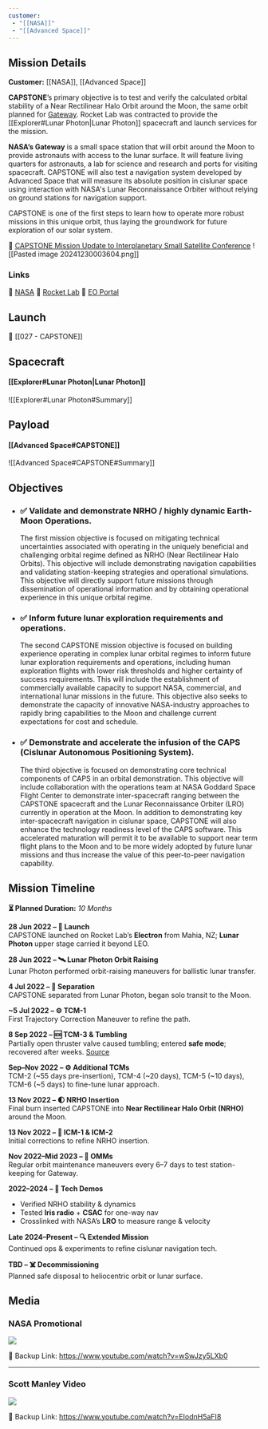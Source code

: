 ```yaml
---
customer: 
 - "[[NASA]]"
 - "[[Advanced Space]]"
---
```

## Mission Details

**Customer:** [[NASA]], [[Advanced Space]]

**CAPSTONE**’s primary objective is to test and verify the calculated orbital stability of a Near Rectilinear Halo Orbit around the Moon, the same orbit planned for [Gateway](https://www.nasa.gov/mission/gateway/). Rocket Lab was contracted to provide the [[Explorer#Lunar Photon|Lunar Photon]] spacecraft and launch services for the mission. 

**NASA’s Gateway** is a small space station that will orbit around the Moon to provide astronauts with access to the lunar surface. It will feature living quarters for astronauts, a lab for science and research and ports for visiting spacecraft. CAPSTONE will also test a navigation system developed by Advanced Space that will measure its absolute position in cislunar space using interaction with NASA's Lunar Reconnaissance Orbiter without relying on ground stations for navigation support.

CAPSTONE is one of the first steps to learn how to operate more robust missions in this unique orbit, thus laying the groundwork for future exploration of our solar system.

🔗 [CAPSTONE Mission Update to Interplanetary Small Satellite Conference](http://www.intersmallsatconference.com/past/2024/A.2%20-%20Gardner/Gardner%20CAPSTONE_ISSC%202024%2004_30_24.pdf)
![[Pasted image 20241230003604.png]]


### Links

🔗 [NASA](https://www.nasa.gov/mission/capstone/) 
🔗 [Rocket Lab](https://rocketlabcorp.com/missions/lunar/)
🔗 [EO Portal](https://www.eoportal.org/ftp/satellite-missions/c/Capstone_151021/Capstone.html)
## Launch

🚀 [[027 - CAPSTONE]]
## Spacecraft

#### [[Explorer#Lunar Photon|Lunar Photon]]

![[Explorer#Lunar Photon#Summary]]

## Payload

#### [[Advanced Space#CAPSTONE]]

![[Advanced Space#CAPSTONE#Summary]]

## Objectives

- ### ✅ Validate and demonstrate NRHO / highly dynamic Earth-Moon Operations. 
	The first mission objective is focused on mitigating technical uncertainties associated with operating in the uniquely beneficial and challenging orbital regime defined as NRHO (Near Rectilinear Halo Orbits). This objective will include demonstrating navigation capabilities and validating station-keeping strategies and operational simulations. This objective will directly support future missions through dissemination of operational information and by obtaining operational experience in this unique orbital regime.
- ### ✅ Inform future lunar exploration requirements and operations. 
	The second CAPSTONE mission objective is focused on building experience operating in complex lunar orbital regimes to inform future lunar exploration requirements and operations, including human exploration flights with lower risk thresholds and higher certainty of success requirements. This will include the establishment of commercially available capacity to support NASA, commercial, and international lunar missions in the future. This objective also seeks to demonstrate the capacity of innovative NASA-industry approaches to rapidly bring capabilities to the Moon and challenge current expectations for cost and schedule.
- ### ✅ Demonstrate and accelerate the infusion of the CAPS (Cislunar Autonomous Positioning System). 
	The third objective is focused on demonstrating core technical components of CAPS in an orbital demonstration. This objective will include collaboration with the operations team at NASA Goddard Space Flight Center to demonstrate inter-spacecraft ranging between the CAPSTONE spacecraft and the Lunar Reconnaissance Orbiter (LRO) currently in operation at the Moon. In addition to demonstrating key inter-spacecraft navigation in cislunar space, CAPSTONE will also enhance the technology readiness level of the CAPS software. This accelerated maturation will permit it to be available to support near term flight plans to the Moon and to be more widely adopted by future lunar missions and thus increase the value of this peer-to-peer navigation capability.

## Mission Timeline

**⏳ Planned Duration:** *10 Months*

**28 Jun 2022 – 🚀 Launch**  
CAPSTONE launched on Rocket Lab’s **Electron** from Mahia, NZ; **Lunar Photon** upper stage carried it beyond LEO.

**28 Jun 2022 – 🛰️ Lunar Photon Orbit Raising**  
Lunar Photon performed orbit-raising maneuvers for ballistic lunar transfer.

**4 Jul 2022 – 🔄 Separation**  
CAPSTONE separated from Lunar Photon, began solo transit to the Moon.

**~5 Jul 2022 – ⚙️ TCM-1**  
First Trajectory Correction Maneuver to refine the path.

**8 Sep 2022 – 🆘 TCM-3 & Tumbling**  
Partially open thruster valve caused tumbling; entered **safe mode**; recovered after weeks. [Source](https://advancedspace.com/capstone-mission-recovery-success-update/)

**Sep–Nov 2022 – ⚙️ Additional TCMs**  
TCM-2 (~55 days pre-insertion), TCM-4 (~20 days), TCM-5 (~10 days), TCM-6 (~5 days) to fine-tune lunar approach.

**13 Nov 2022 – 🌓 NRHO Insertion**  
Final burn inserted CAPSTONE into **Near Rectilinear Halo Orbit (NRHO)** around the Moon.

**13 Nov 2022 – 🔧 ICM-1 & ICM-2**  
Initial corrections to refine NRHO insertion.

**Nov 2022–Mid 2023 – 🔄 OMMs**  
Regular orbit maintenance maneuvers every 6–7 days to test station-keeping for Gateway.

**2022–2024 – 📡 Tech Demos**  
- Verified NRHO stability & dynamics  
- Tested **Iris radio** + **CSAC** for one-way nav  
- Crosslinked with NASA’s **LRO** to measure range & velocity

**Late 2024–Present – 🔍 Extended Mission**  
Continued ops & experiments to refine cislunar navigation tech.

**TBD – ☠️ Decommissioning**  
Planned safe disposal to heliocentric orbit or lunar surface.

## Media

### NASA Promotional
![](https://www.youtube.com/watch?v=wSwJzy5LXb0)

🔗 Backup Link: https://www.youtube.com/watch?v=wSwJzy5LXb0

---
### Scott Manley Video
![](https://www.youtube.com/watch?v=EIodnH5aFI8)

🔗 Backup Link: https://www.youtube.com/watch?v=EIodnH5aFI8